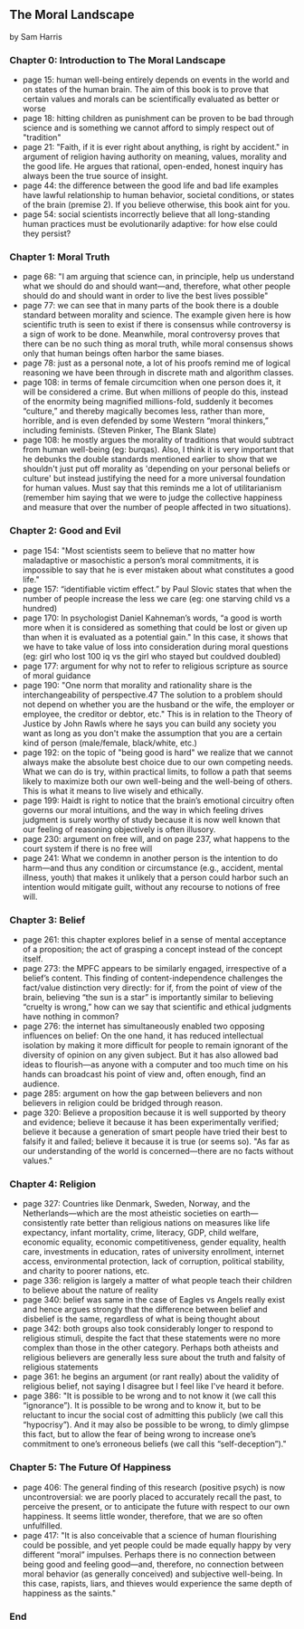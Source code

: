 ## The Moral Landscape

by Sam Harris

### Chapter 0: Introduction to The Moral Landscape
* page 15: human well-being entirely depends on events in the world and on states of the human brain. The aim of this book is to prove that certain values and morals can be scientifically evaluated as better or worse
* page 18: hitting children as punishment can be proven to be bad through science and is something we cannot afford to simply respect out of "tradition"
* page 21: "Faith, if it is ever right about anything, is right by accident." in argument of religion having authority on meaning, values, morality and the good life. He argues that rational, open-ended, honest inquiry has always been the true source of insight.
* page 44: the difference between the good life and bad life examples have lawful relationship to human behavior, societal conditions, or states of the brain (premise 2). If you believe otherwise, this book aint for you.
* page 54: social scientists incorrectly believe that all long-standing human practices must be evolutionarily adaptive: for how else could they persist?

### Chapter 1: Moral Truth
* page 68: "I am arguing that science can, in principle, help us understand what we should do and should want—and, therefore, what other people should do and should want in order to live the best lives possible"
* page 77: we can see that in many parts of the book there is a double standard between morality and science. The example given here is how scientific truth is seen to exist if there is consensus while controversy is a sign of work to be done. Meanwhile, moral controversy proves that there can be no such thing as moral truth, while moral consensus shows only that human beings often harbor the same biases. 
* page 78: just as a personal note, a lot of his proofs remind me of logical reasoning we have been through in discrete math and algorithm classes.
* page 108: in terms of female circumcition when one person does it, it will be considered a crime. But when millions of people do this, instead of the enormity being magnified millions-fold, suddenly it becomes “culture,” and thereby magically becomes less, rather than more, horrible, and is even defended by some Western “moral thinkers,” including feminists. (Steven Pinker, The Blank Slate)
* page 108: he mostly argues the morality of traditions that would subtract from human well-being (eg: burqas). Also, I think it is very important that he debunks the double standards mentioned earlier to show that we shouldn't just put off morality as 'depending on your personal beliefs or culture' but instead justifying the need for a more universal foundation for human values. Must say that this reminds me a lot of utilitarianism (remember him saying that we were to judge the collective happiness and measure that over the number of people affected in two situations).

### Chapter 2: Good and Evil
* page 154: "Most scientists seem to believe that no matter how maladaptive or masochistic a person’s moral commitments, it is impossible to say that he is ever mistaken about what constitutes a good life."
* page 157: “identifiable victim effect.” by Paul Slovic states that when the number of people increase the less we care (eg: one starving child vs a hundred)
* page 170: In psychologist Daniel Kahneman’s words, “a good is worth more when it is considered as something that could be lost or given up than when it is evaluated as a potential gain." In this case, it shows that we have to take value of loss into consideration during moral questions (eg: girl who lost 100 iq vs the girl who stayed but couldved doubled)
* page 177: argument for why not to refer to religious scripture as source of moral guidance
* page 190: "One norm that morality and rationality share is the interchangeability of perspective.47 The solution to a problem should not depend on whether you are the husband or the wife, the employer or employee, the creditor or debtor, etc." This is in relation to the Theory of Justice by John Rawls where he says you can build any society you want as long as you don't make the assumption that you are a certain kind of person (male/female, black/white, etc.)
* page 192: on the topic of "being good is hard" we realize that we cannot always make the absolute best choice due to our own competing needs. What we can do is try, within practical limits, to follow a path that seems likely to maximize both our own well-being and the well-being of others. This is what it means to live wisely and ethically.
* page 199: Haidt is right to notice that the brain’s emotional circuitry often governs our moral intuitions, and the way in which feeling drives judgment is surely worthy of study because it is now well known that our feeling of reasoning objectively is often illusory.
* page 230: argument on free will, and on page 237, what happens to the court system if there is no free will
* page 241: What we condemn in another person is the intention to do harm—and thus any condition or circumstance (e.g., accident, mental illness, youth) that makes it unlikely that a person could harbor such an intention would mitigate guilt, without any recourse to notions of free will.

### Chapter 3: Belief
* page 261: this chapter explores belief in a sense of mental acceptance of a proposition; the act of grasping a concept instead of the concept itself.
* page 273: the MPFC appears to be similarly engaged, irrespective of a belief’s content. This finding of content-independence challenges the fact/value distinction very directly: for if, from the point of view of the brain, believing “the sun is a star” is importantly similar to believing “cruelty is wrong,” how can we say that scientific and ethical judgments have nothing in common?
* page 276: the internet has simultaneously enabled two opposing influences on belief: On the one hand, it has reduced intellectual isolation by making it more difficult for people to remain ignorant of the diversity of opinion on any given subject. But it has also allowed bad ideas to flourish—as anyone with a computer and too much time on his hands can broadcast his point of view and, often enough, find an audience.
* page 285: argument on how the gap between believers and non believers in religion could be bridged through reason.
* page 320: Believe a proposition because it is well supported by theory and evidence; believe it because it has been experimentally verified; believe it because a generation of smart people have tried their best to falsify it and failed; believe it because it is true (or seems so). "As far as our understanding of the world is concerned—there are no facts without values."

### Chapter 4: Religion
* page 327: Countries like Denmark, Sweden, Norway, and the Netherlands—which are the most atheistic societies on earth—consistently rate better than religious nations on measures like life expectancy, infant mortality, crime, literacy, GDP, child welfare, economic equality, economic competitiveness, gender equality, health care, investments in education, rates of university enrollment, internet access, environmental protection, lack of corruption, political stability, and charity to poorer nations, etc.
* page 336: religion is largely a matter of what people teach their children to believe about the nature of reality
* page 340: belief was same in the case of Eagles vs Angels really exist and hence argues strongly that the difference between belief and disbelief is the same, regardless of what is being thought about
* page 342: both groups also took considerably longer to respond to religious stimuli, despite the fact that these statements were no more complex than those in the other category. Perhaps both atheists and religious believers are generally less sure about the truth and falsity of religious statements
* page 361: he begins an argument (or rant really) about the validity of religious belief, not saying I disagree but I feel like I've heard it before.
* page 386: "It is possible to be wrong and to not know it (we call this “ignorance”). It is possible to be wrong and to know it, but to be reluctant to incur the social cost of admitting this publicly (we call this “hypocrisy”). And it may also be possible to be wrong, to dimly glimpse this fact, but to allow the fear of being wrong to increase one’s commitment to one’s erroneous beliefs (we call this “self-deception”)."

### Chapter 5: The Future Of Happiness
* page 406: The general finding of this research (positive psych) is now uncontroversial: we are poorly placed to accurately recall the past, to perceive the present, or to anticipate the future with respect to our own happiness. It seems little wonder, therefore, that we are so often unfulfilled.
* page 417: "It is also conceivable that a science of human flourishing could be possible, and yet people could be made equally happy by very different “moral” impulses. Perhaps there is no connection between being good and feeling good—and, therefore, no connection between moral behavior (as generally conceived) and subjective well-being. In this case, rapists, liars, and thieves would experience the same depth of happiness as the saints."

### End